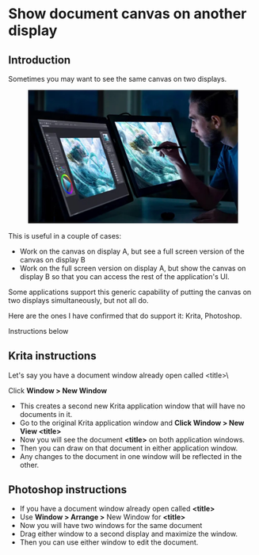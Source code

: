 # Show document canvas on another display

## Introduction

Sometimes you may want to see the same canvas on two displays.

<figure><img src="../../.gitbook/assets/Screenshot 2023-08-19 032531.jpg" alt=""><figcaption></figcaption></figure>

This is useful in a couple of cases:

* Work on the canvas on display A, but see a full screen version of the canvas on display B
* &#x20;Work on the full screen version on display A, but show the canvas on display B so that you can access the rest of the application's UI.

Some applications support this generic capability of putting the canvas on two displays simultaneously, but not all do.

Here are the ones I have confirmed that do support it: Krita, Photoshop.

Instructions below

## Krita instructions

Let's say you have a document window already open called \<title>\


Click **Window > New Window**&#x20;

* This creates a second new Krita application window that will have no documents in it.&#x20;
* Go to the original Krita application window and **Click Window > New View \<title>**
* Now you will see the document **\<title>** on both application windows.&#x20;
* Then you can draw on that document in either application window.
* Any changes to the document in one window will be reflected in the other.

## Photoshop instructions

* If you have a document window already open called **\<title>**
* Use **Window > Arrange >** New Window for **\<title>**
* Now you will have two windows for the same document&#x20;
* Drag either window to a second display and maximize the window.&#x20;
* Then you can use either window to edit the document.



